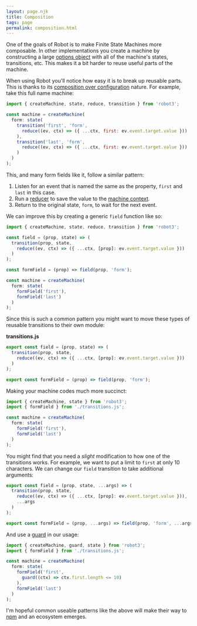 ```yaml
---
layout: page.njk
title: Composition
tags: page
permalink: composition.html
---
```


One of the goals of Robot is to make Finite State Machines more composable. In other implementations you create a machine by constructing a large [options object](https://www.codereadability.com/what-are-javascript-options-objects/) with all of the machine's states, transitions, etc. This makes it a bit harder to reuse useful parts of the machine.

When using Robot you'll notice how easy it is to break up reusable parts. This is thanks to its [composition over configuration](https://johno.com/composition-over-configuration) nature. For example, take this full name machine:

```js
import { createMachine, state, reduce, transition } from 'robot3';

const machine = createMachine(
  form: state(
    transition('first', 'form',
      reduce((ev, ctx) => ({ ...ctx, first: ev.event.target.value }))
    ),
    transition('last', 'form',
      reduce((ev, ctx) => ({ ...ctx, first: ev.event.target.value }))
    )
  )
);
```

This, and many form fields like it, follow a similar pattern:

1. Listen for an event that is named the same as the property, `first` and `last` in this case.
1. Run a [reducer](./api/reduce.html) to save the value to the [machine context](./api/createMachine.html#context).
1. Return to the original state, `form`, to wait for the next event.

We can improve this by creating a generic `field` function like so:

```js
import { createMachine, state, reduce, transition } from 'robot3';

const field = (prop, state) => (
  transition(prop, state,
    reduce((ev, ctx) => ({ ...ctx, [prop]: ev.event.target.value }))
  )
);

const formField = (prop) => field(prop, 'form');

const machine = createMachine(
  form: state(
    formField('first'),
    formField('last')
  )
);
```

Since this is such a common pattern you might want to move these types of reusable transitions to their own module:

__transitions.js__

```js
export const field = (prop, state) => (
  transition(prop, state,
    reduce((ev, ctx) => ({ ...ctx, [prop]: ev.event.target.value }))
  )
);

export const formField = (prop) => field(prop, 'form');
```

Making your machine codes much more succinct:

```js
import { createMachine, state } from 'robot3';
import { formField } from './transitions.js';

const machine = createMachine(
  form: state(
    formField('first'),
    formField('last')
  )
);
```

You might find that you need a *slight* modification to how one of the transitions works. For example, we want to put a limit to `first` at only 10 characters. We can change our `field` transition to take additional arguments:

```js
export const field = (prop, state, ...args) => (
  transition(prop, state,
    reduce((ev, ctx) => ({ ...ctx, [prop]: ev.event.target.value })),
    ...args
  )
);

export const formField = (prop, ...args) => field(prop, 'form', ...args);
```

And use a [guard](./api/guard.html) in our usage:

```js
import { createMachine, guard, state } from 'robot3';
import { formField } from './transitions.js';

const machine = createMachine(
  form: state(
    formField('first',
      guard((ctx) => ctx.first.length <= 10)
    ),
    formField('last')
  )
);
```

I'm hopeful common useable patterns like the above will make their way to [npm](https://www.npmjs.com/) and an ecosystem emerges.